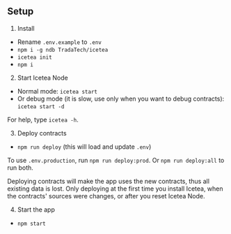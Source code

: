 ## Setup

1. Install

- Rename `.env.example` to `.env`
- `npm i -g ndb TradaTech/icetea`
- `icetea init`
- `npm i`

2. Start Icetea Node

- Normal mode: `icetea start`
- Or debug mode (it is slow, use only when you want to debug contracts): `icetea start -d`

For help, type `icetea -h`.

3. Deploy contracts

- `npm run deploy` (this will load and update `.env`)

To use `.env.production`, run `npm run deploy:prod`. Or `npm run deploy:all` to run both.

Deploying contracts will make the app uses the new contracts, thus all existing data is lost. Only deploying at the first time you install Icetea, when the contracts' sources were changes, or after you reset Icetea Node.

4. Start the app

- `npm start`
